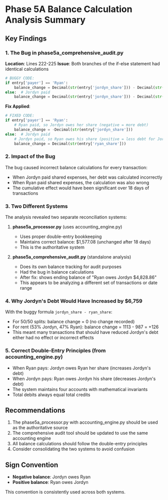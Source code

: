 # Phase 5A Balance Calculation Analysis Summary

## Key Findings

### 1. The Bug in phase5a_comprehensive_audit.py
**Location**: Lines 222-225
**Issue**: Both branches of the if-else statement had identical calculations
```python
# BUGGY CODE:
if entry['payer'] == 'Ryan':
    balance_change = Decimal(str(entry['jordyn_share'])) - Decimal(str(entry['ryan_share']))
else:  # Jordyn paid
    balance_change = Decimal(str(entry['jordyn_share'])) - Decimal(str(entry['ryan_share']))
```

**Fix Applied**:
```python
# FIXED CODE:
if entry['payer'] == 'Ryan':
    # Ryan paid, so Jordyn owes her share (negative = more debt)
    balance_change = -Decimal(str(entry['jordyn_share']))
else:  # Jordyn paid
    # Jordyn paid, so Ryan owes his share (positive = less debt for Jordyn)
    balance_change = Decimal(str(entry['ryan_share']))
```

### 2. Impact of the Bug
The bug caused incorrect balance calculations for every transaction:
- When Jordyn paid shared expenses, her debt was calculated incorrectly
- When Ryan paid shared expenses, the calculation was also wrong
- The cumulative effect would have been significant over 18 days of transactions

### 3. Two Different Systems
The analysis revealed two separate reconciliation systems:

1. **phase5a_processor.py** (uses accounting_engine.py)
   - Uses proper double-entry bookkeeping
   - Maintains correct balance: $1,577.08 (unchanged after 18 days)
   - This is the authoritative system

2. **phase5a_comprehensive_audit.py** (standalone analysis)
   - Does its own balance tracking for audit purposes
   - Had the bug in balance calculations
   - After fix: shows ending balance of "Ryan owes Jordyn $4,828.86"
   - This appears to be analyzing a different set of transactions or date range

### 4. Why Jordyn's Debt Would Have Increased by $6,759
With the buggy formula `jordyn_share - ryan_share`:
- For 50/50 splits: balance change = 0 (no change recorded)
- For rent (53% Jordyn, 47% Ryan): balance change = 1113 - 987 = +126
- This meant many transactions that should have reduced Jordyn's debt either had no effect or incorrect effects

### 5. Correct Double-Entry Principles (from accounting_engine.py)
- When Ryan pays: Jordyn owes Ryan her share (increases Jordyn's debt)
- When Jordyn pays: Ryan owes Jordyn his share (decreases Jordyn's debt)
- The system maintains four accounts with mathematical invariants
- Total debits always equal total credits

## Recommendations
1. The phase5a_processor.py with accounting_engine.py should be used as the authoritative source
2. The comprehensive audit tool should be updated to use the same accounting engine
3. All balance calculations should follow the double-entry principles
4. Consider consolidating the two systems to avoid confusion

## Sign Convention
- **Negative balance**: Jordyn owes Ryan
- **Positive balance**: Ryan owes Jordyn

This convention is consistently used across both systems.